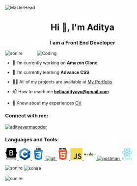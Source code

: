 ![MasterHead](https://www.digitalsolutionservices.com/img/services/website1.gif)
<h1 align="center">Hi 👋, I'm Aditya</h1>
<h3 align="center">I am a Front End Developer</h3>
<img align="right" alt="Coding" width="400" src="https://cdn.dribbble.com/users/1162077/screenshots/3848914/programmer.gif">

<p align="left"> <img src="https://komarev.com/ghpvc/?username=sonire&label=Profile%20views&color=0e75b6&style=flat" alt="sonire" /> </p>

- 🔭 I’m currently working on **Amazon Clone**

- 🌱 I’m currently learning **Advance CSS**

- 👨‍💻 All of my projects are available at [My Portfolio](https://aditya-cv.netlify.app/)

- 📫 How to reach me **helloadityayo@gmail.com**

- 📄 Know about my experiences [CV](https://docs.google.com/document/d/1RBOF6mQYZeczcOCNhwqhp_CnP4KG1-vXFcQ12ntqK7I/edit)

<h3 align="left">Connect with me:</h3>
<p align="left">
<a href="https://linkedin.com/in/adityavermacoder" target="blank"><img align="center" src="https://raw.githubusercontent.com/rahuldkjain/github-profile-readme-generator/master/src/images/icons/Social/linked-in-alt.svg" alt="adityavermacoder" height="30" width="40" /></a>
</p>

<h3 align="left">Languages and Tools:</h3>
<p align="left"> <a href="https://getbootstrap.com" target="_blank" rel="noreferrer"> <img src="https://raw.githubusercontent.com/devicons/devicon/master/icons/bootstrap/bootstrap-plain-wordmark.svg" alt="bootstrap" width="40" height="40"/> </a> <a href="https://www.w3schools.com/cpp/" target="_blank" rel="noreferrer"> <img src="https://raw.githubusercontent.com/devicons/devicon/master/icons/cplusplus/cplusplus-original.svg" alt="cplusplus" width="40" height="40"/> </a> <a href="https://www.w3schools.com/css/" target="_blank" rel="noreferrer"> <img src="https://raw.githubusercontent.com/devicons/devicon/master/icons/css3/css3-original-wordmark.svg" alt="css3" width="40" height="40"/> </a> <a href="https://git-scm.com/" target="_blank" rel="noreferrer"> <img src="https://www.vectorlogo.zone/logos/git-scm/git-scm-icon.svg" alt="git" width="40" height="40"/> </a> <a href="https://www.w3.org/html/" target="_blank" rel="noreferrer"> <img src="https://raw.githubusercontent.com/devicons/devicon/master/icons/html5/html5-original-wordmark.svg" alt="html5" width="40" height="40"/> </a> <a href="https://developer.mozilla.org/en-US/docs/Web/JavaScript" target="_blank" rel="noreferrer"> <img src="https://raw.githubusercontent.com/devicons/devicon/master/icons/javascript/javascript-original.svg" alt="javascript" width="40" height="40"/> </a> <a href="https://nodejs.org" target="_blank" rel="noreferrer"> <img src="https://raw.githubusercontent.com/devicons/devicon/master/icons/nodejs/nodejs-original-wordmark.svg" alt="nodejs" width="40" height="40"/> </a> <a href="https://postman.com" target="_blank" rel="noreferrer"> <img src="https://www.vectorlogo.zone/logos/getpostman/getpostman-icon.svg" alt="postman" width="40" height="40"/> </a> <a href="https://reactjs.org/" target="_blank" rel="noreferrer"> <img src="https://raw.githubusercontent.com/devicons/devicon/master/icons/react/react-original-wordmark.svg" alt="react" width="40" height="40"/> </a> </p>

<p><img align="left" src="https://github-readme-stats.vercel.app/api/top-langs?username=sonire&show_icons=true&locale=en&layout=compact" alt="sonire" /></p>

<p>&nbsp;<img align="center" src="https://github-readme-stats.vercel.app/api?username=sonire&show_icons=true&locale=en" alt="sonire" /></p>

<p><img align="center" src="https://github-readme-streak-stats.herokuapp.com/?user=sonire&" alt="sonire" /></p>
